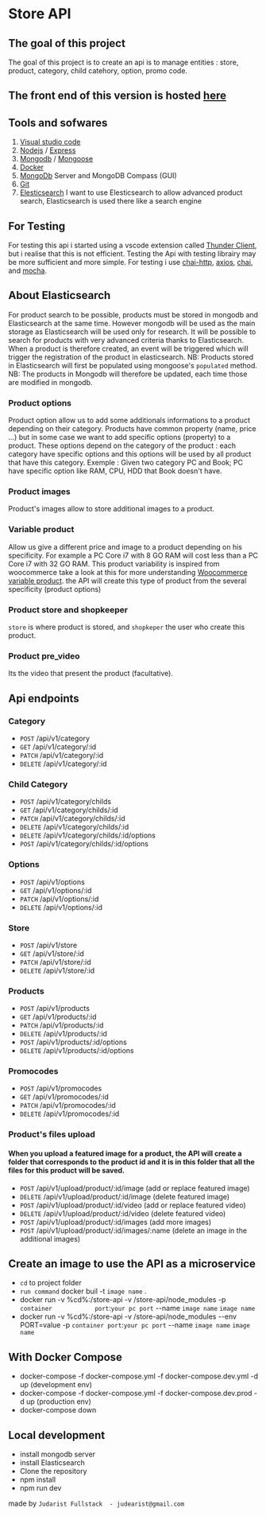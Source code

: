 # Store API

## The goal of this project

The goal of this project is to create an api is to manage entities : store, product, category, child catehory, option, promo code.

## The front end of this version is hosted [here](https://store-api-front.vercel.app/)

## Tools and sofwares

1. [Visual studio code](https://code.visualstudio.com/)
2. [Nodejs](https://nodejs.org/) / [Express](http://expressjs.com/)
3. [Mongodb](https://www.mongodb.com/fr-fr) / [Mongoose](https://mongoosejs.com/)
4. [Docker](https://hub.docker.com/editions/community/docker-ce-desktop-windows/)
5. [MongoDb](https://www.mongodb.com/fr-fr) Server and MongoDB Compass (GUI)
6. [Git](https://git-scm.com/)
7. [Elesticsearch](https://www.elastic.co/fr/elasticsearch/) I want to use Elesticsearch to allow advanced product search, Elasticsearch is used there like a search engine

## For Testing

For testing this api i started using a vscode extension called [Thunder Client](https://www.thunderclient.com/), but i realise that this is not efficient.
Testing the Api with testing librairy may be more sufficient and more simple. For testing i use [chai-http](https://www.chaijs.com/plugins/chai-http/), [axios](https://axios-http.com/), [chai](https://www.chaijs.com/), and [mocha](https://mochajs.org/). 

## About Elasticsearch

For product search to be possible, products must be stored in mongodb and Elasticsearch at the same time. However mongodb will be used as the main storage as Elasticsearch will be used only for research. It will be possible to search for products with very advanced criteria thanks to Elasticsearch. When a product is therefore created, an event will be triggered which will trigger the registration of the product in elasticsearch.
NB: Products stored in Elasticsearch will first be populated using mongoose's `populated` method.
NB: The products in Mongodb will therefore be updated, each time those are modified in mongodb.

### Product options

Product option allow us to add some additionals informations to a product depending on their category.
Products have common property (name, price ...) but in some case we want to add specific options (property)
to a product. These options depend on the category of the product : each category have specific options
and this options will be used by all product that have this category. Exemple : Given two category PC and Book; PC have specific option like RAM, CPU, HDD that Book doesn't have.

### Product images

Product's images allow to store additional images to a product.

### Variable product

Allow us give a different price and image to a product depending on his specificity. For example a PC Core i7 with 8 GO RAM will cost less than a PC Core i7 with 32 GO RAM.
This product variability is inspired from woocommerce  take a look at this for more understanding [Woocommerce variable product](https://woocommerce.com/document/variable-product/).
the API will create this type of product from the several specificity (product options)

### Product store and shopkeeper

`store` is where product is stored, and `shopkeper` the user who create this product.

### Product pre_video

Its the video that present the product (facultative).

## Api endpoints

### Category

* `POST` /api/v1/category
* `GET`  /api/v1/category/:id
* `PATCH` /api/v1/category/:id
* `DELETE` /api/v1/category/:id

### Child Category

* `POST` /api/v1/category/childs
* `GET`  /api/v1/category/childs/:id
* `PATCH` /api/v1/category/childs/:id
* `DELETE` /api/v1/category/childs/:id
* `DELETE` /api/v1/category/childs/:id/options
* `POST` /api/v1/category/childs/:id/options

### Options

* `POST` /api/v1/options
* `GET`  /api/v1/options/:id
* `PATCH` /api/v1/options/:id
* `DELETE` /api/v1/options/:id

### Store

* `POST` /api/v1/store
* `GET`  /api/v1/store/:id
* `PATCH` /api/v1/store/:id
* `DELETE` /api/v1/store/:id

### Products

* `POST` /api/v1/products
* `GET`  /api/v1/products/:id
* `PATCH` /api/v1/products/:id
* `DELETE` /api/v1/products/:id
* `POST`   /api/v1/products/:id/options
* `DELETE`   /api/v1/products/:id/options

### Promocodes

* `POST` /api/v1/promocodes
* `GET`  /api/v1/promocodes/:id
* `PATCH` /api/v1/promocodes/:id
* `DELETE` /api/v1/promocodes/:id

### Product's files upload
#### When you upload a featured image for a product, the API will create a folder that corresponds to the product id and it is in this folder that all the files for this product will be saved.

* `POST` /api/v1/upload/product/:id/image (add or replace featured image)
* `DELETE` /api/v1/upload/product/:id/image (delete featured image)
* `POST` /api/v1/upload/product/:id/video (add or replace featured video)
* `DELETE` /api/v1/upload/product/:id/video (delete featured video)
* `POST` /api/v1/upload/product/:id/images (add more images)
* `POST` /api/v1/upload/product/:id/images/:name (delete an image in the additional images)

## Create an image to use the API as a microservice

* `cd` to project folder
* `run command` docker buil -t `image name` .
*  docker run -v %cd%:/store-api -v /store-api/node_modules  -p `container            port`:`your pc port` --name `image name`     `image name`
* docker run -v %cd%:/store-api -v /store-api/node_modules --env PORT=value -p `container port`:`your pc port` --name `image name` `image name`

## With Docker Compose

* docker-compose -f docker-compose.yml -f docker-compose.dev.yml -d up (development env)
* docker-compose -f docker-compose.yml -f docker-compose.dev.prod -d up (production env)
* docker-compose down

## Local development

* install mongodb server
* install Elasticsearch
* Clone the repository
* npm install
* npm run dev

made by `Judarist Fullstack  - judearist@gmail.com`
